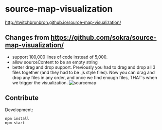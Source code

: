 # source-map-visualization

http://twitchbronbron.github.io/source-map-visualization/

## Changes from https://github.com/sokra/source-map-visualization/
 - support 100,000 lines of code instead of 5,000.
 - allow sourceContent to be an empty string
 - better drag and drop support. Previously you had to drag and drop all 3 files together (and they had to be .js style files). Now you can drag and drop any files in any order, and once we find enough files, THAT's when we trigger the visualization.
    ![sourcemap](https://github.com/TwitchBronBron/source-map-visualization/assets/2544493/a2211486-f31f-41a6-ad87-18129ecf0d78)


## Contribute

Development:

```bash
npm install
npm start
```
